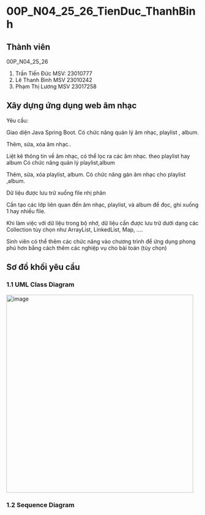 # 00P_N04_25_26_TienDuc_ThanhBinh

## Thành viên
00P_N04_25_26
1. Trần Tiến Đức
   MSV: 23010777
2. Lê Thanh Bình
   MSV 23010242
3. Phạm Thị Lương
   MSV 23017258

## Xây dựng ứng dụng web âm nhạc

Yêu cầu:

Giao diện Java Spring Boot.
Có chức năng quản lý âm nhạc, playlist , album.

Thêm, sửa, xóa âm nhạc..

Liệt kê thông tin về âm nhạc, có thể lọc ra các âm nhạc. theo playlist hay album
Có chức năng quản lý playlist,album

Thêm, sửa, xóa playlist, album.
Có chức năng gán âm nhạc cho playlist ,album.

Dữ liệu được lưu trữ xuống file nhị phân

Cần tạo các lớp liên quan đến âm nhạc, playlist, và album để đọc, ghi xuống 1 hay nhiều file.

Khi làm việc với dữ liệu trong bộ nhớ, dữ liệu cần được lưu trữ dưới dạng các Collection tùy chọn như ArrayList, LinkedList, Map, ….

Sinh viên có thể thêm các chức năng vào chương trình để ứng dụng phong phú hơn bằng cách thêm các nghiệp vụ cho bài toán (tùy chọn)

## Sơ đồ khối yêu cầu
### 1.1 UML Class Diagram
<img width="488" height="517" alt="image" src="https://github.com/user-attachments/assets/431125fa-545c-4adb-b6cf-04b054098aaa" />

### 1.2 Sequence Diagram

